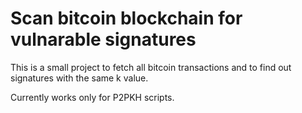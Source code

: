 # Scan bitcoin blockchain for vulnarable signatures

This is a small project to fetch all bitcoin transactions and to find out signatures with the same k value.

Currently works only for P2PKH scripts.
